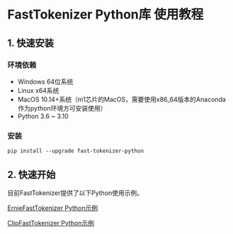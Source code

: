 # FastTokenizer Python库 使用教程

## 1. 快速安装

### 环境依赖

- Windows 64位系统
- Linux x64系统
- MacOS 10.14+系统（m1芯片的MacOS，需要使用x86_64版本的Anaconda作为python环境方可安装使用）
- Python 3.6 ~ 3.10

### 安装

```shell
pip install --upgrade fast-tokenizer-python
```

## 2. 快速开始

目前FastTokenizer提供了以下Python使用示例。

[ErnieFastTokenizer Python示例](../../examples/ernie/python)

[ClipFastTokenizer Python示例](../../examples/clip/python)

